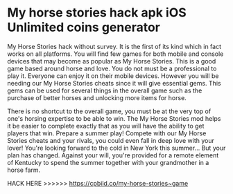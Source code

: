 # My horse stories hack apk iOS Unlimited coins generator

My Horse Stories hack without survey. It is the first of its kind which in fact works on all platforms. You will find few games for both mobile and console devices that may become as popular as My Horse Stories. This is a good game based around horse and love. You do not must be a professional to play it. Everyone can enjoy it on their mobile devices. However you will be needing our My Horse Stories cheats since it will give essential gems. This gems can be used for several things in the overall game such as the purchase of better horses and unlocking more items for horse.

There is no shortcut to the overall game, you must be at the very top of one's horsing expertise to be able to win. The My Horse Stories mod helps it be easier to complete exactly that as you will have the ability to get players that win. Prepare a summer play! Compete with our My Horse Stories cheats and your rivals, you could even fall in deep love with your lover! You're looking forward to the cold in New York this summer… But your plan has changed. Against your will, you're provided for a remote element of Kentucky to spend the summer together with your grandmother in a horse farm.

HACK HERE >>>>>> https://cpbild.co/my-horse-stories~game
